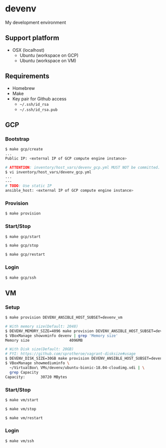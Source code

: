 # devenv

My development environment

## Support platform

- OSX (localhost)
   - Ubuntu (workspace on GCP)
   - Ubuntu (workspace on VM)

## Requirements

- Homebrew
- Make
- Key pair for Github access
   - `~/.ssh/id_rsa`
   - `~/.ssh/id_rsa.pub`

## GCP

### Bootstrap

```bash
$ make gcp/create
...
Public IP: <external IP of GCP compute engine instance>

# ATTENTION: inventory/host_vars/devenv_gcp.yml MUST NOT be committed.
$ vi inventory/host_vars/devenv_gcp.yml
...
---
# TODO: Use static IP
ansible_host: <external IP of GCP compute engine instance>
```

### Provision

```bash
$ make provision
```

### Start/Stop

```bash
$ make gcp/start

$ make gcp/stop

$ make gcp/restart
```

### Login

```bash
$ make gcp/ssh
```

## VM

### Setup

```bash
$ make provision DEVENV_ANSIBLE_HOST_SUBSET=devenv_vm

# With memory size(Default: 2048)
$ DEVENV_MEMORY_SIZE=4096 make provision DEVENV_ANSIBLE_HOST_SUBSET=devenv_vm
$ VBoxManage showvminfo devenv | grep 'Memory size'
Memory size                  4096MB

# With Disk size(Default: 20GB)
# FYI: https://github.com/sprotheroe/vagrant-disksize#usage
$ DEVENV_DISK_SIZE=30GB make provision DEVENV_ANSIBLE_HOST_SUBSET=devenv_vm
$ VBoxManage showmediuminfo \
  ~/VirtualBox\ VMs/devenv/ubuntu-bionic-18.04-cloudimg.vdi | \
  grep Capacity
Capacity:       30720 MBytes
```

### Start/Stop

```bash
$ make vm/start

$ make vm/stop

$ make vm/restart
```

### Login

```bash
$ make vm/ssh
```
